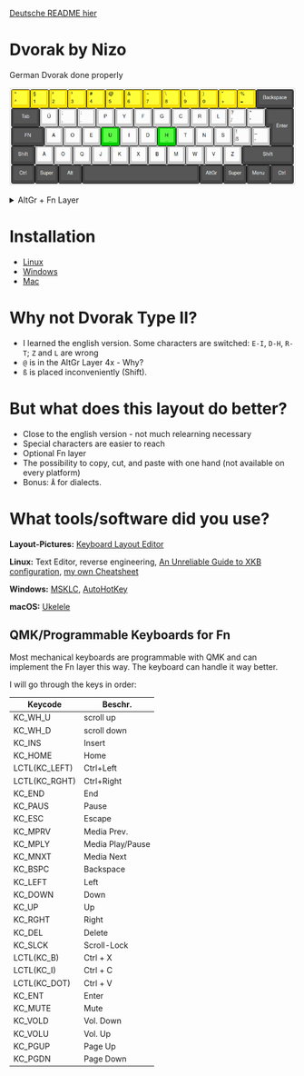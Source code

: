 [Deutsche README hier](README.md)

# Dvorak by Nizo

German Dvorak done properly

![Standard Layer](img/0-default.png)

<details>
<summary>AltGr + Fn Layer</summary>

![AltGr Layer](img/1-alt.png)

![Fn Layer (optional)](img/2-fn.png)
</details>

# Installation

* [Linux](Linux/README.english.md)
* [Windows](Windows/README.english.md)
* [Mac](macOS/README.english.md)


# Why not Dvorak Type II?

* I learned the english version. Some characters are switched: `E-I`, `D-H`, `R-T`; `Z` and `L` are wrong
* `@` is in the AltGr Layer 4x - Why?
* `ß` is placed inconveniently (Shift).

# But what does this layout do better?

* Close to the english version - not much relearning necessary
* Special characters are easier to reach
* Optional Fn layer
* The possibility to copy, cut, and paste with one hand (not available on every platform)
* Bonus: `Å` for dialects.

# What tools/software did you use?

**Layout-Pictures:** [Keyboard Layout Editor](http://www.keyboard-layout-editor.com/)

**Linux:** Text Editor, reverse engineering, [An Unreliable Guide to XKB configuration](https://citeseerx.ist.psu.edu/viewdoc/summary?doi=10.1.1.600.7058), [my own Cheatsheet](https://github.com/thenizo/xkb-symbols-reference)

**Windows:** [MSKLC](https://www.microsoft.com/en-us/download/details.aspx?id=22339), [AutoHotKey](https://www.autohotkey.com/)

**macOS:** [Ukelele](https://software.sil.org/ukelele/)

## QMK/Programmable Keyboards for Fn

Most mechanical keyboards are programmable with QMK and can implement the Fn layer this way. The keyboard can handle it way better.

I will go through the keys in order:

| Keycode       | Beschr.          |
|---------------|------------------|
| KC_WH_U       | scroll up        |
| KC_WH_D       | scroll down      |
| KC_INS        | Insert           |
| KC_HOME       | Home             |
| LCTL(KC_LEFT) | Ctrl+Left        |
| LCTL(KC_RGHT) | Ctrl+Right       |
| KC_END        | End              |
| KC_PAUS       | Pause            |
| KC_ESC        | Escape           |
| KC_MPRV       | Media Prev.      |
| KC_MPLY       | Media Play/Pause |
| KC_MNXT       | Media Next       |
| KC_BSPC       | Backspace        |
| KC_LEFT       | Left             |
| KC_DOWN       | Down             |
| KC_UP         | Up               |
| KC_RGHT       | Right            |
| KC_DEL        | Delete           |
| KC_SLCK       | Scroll-Lock      |
| LCTL(KC_B)    | Ctrl + X         |
| LCTL(KC_I)    | Ctrl + C         |
| LCTL(KC_DOT)  | Ctrl + V         |
| KC_ENT        | Enter            |
| KC_MUTE       | Mute             |
| KC_VOLD       | Vol. Down        |
| KC_VOLU       | Vol. Up          |
| KC_PGUP       | Page Up          |
| KC_PGDN       | Page Down        |
